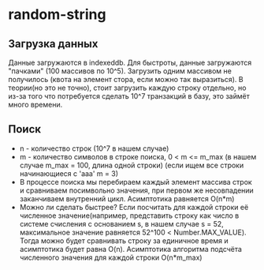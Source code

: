 # random-string

## Загрузка данных

Данные загружаются в indexeddb. Для быстроты, данные загружаются "пачками" (100 массивов по 10^5). Загрузить одним массивом не получилось (квота на элемент стора, если можно так выразиться). В теории(но это не точно), стоит загрузить каждую строку отдельно, но из-за того что потребуется сделать 10^7 транзакций в базу, это займёт много времени.

## Поиск

* n - количество строк (10^7 в нашем случае)
* m - количество символов в строке поиска, 0 < m <= m_max (в нашем случае m_max = 100, длина одной строки) (если ищем все строки начинающиеся с 'aaa' m = 3)
* В процессе поиска мы перебираем каждый элемент массива строк и сравниваем посимвольно значения, при первом же несовпадении заканчиваем внутренний цикл. Асимптотика равняется O(n*m)
* Можно ли сделать быстрее? Если посчитать для каждой строки её численное значение(например, представить строку как число в системе счисления с основанием s, в нашем случае s = 52, максимальное значение равняется 52^100 < Number.MAX_VALUE). Тогда можно будет сравнивать строку за единичное время и асимптотика будет равна O(n). Асимптотика алгоритма подсчёта численного значения для каждой строки O(n*m_max)
